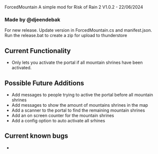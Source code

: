 ForcedMountain
A simple mod for Risk of Rain 2
V1.0.2 - 22/06/2024

### Made by @djeendebak

For new release. Update version in ForcedMountain.cs and manifest.json.
Run the release.bat to create a zip for upload to thunderstore

## Current Functionality
- Only lets you activate the portal if all mountain shrines have been activated.

## Possible Future Additions
- Add messages to people trying to active the portal before all mountain shrines
- Add messages to show the amount of mountains shrines in the map
- Add a scanner to the portal to find the remaining mountain shrines
- Add an on screen counter for the mountain shrines
- Add a config option to auto activate all srhines

## Current known bugs
-